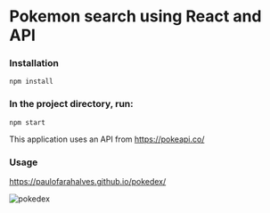 # Pokemon search using React and API

### Installation

`npm install`

### In the project directory, run:

`npm start`

This application uses an API from https://pokeapi.co/

### Usage

https://paulofarahalves.github.io/pokedex/

![pokedex](https://user-images.githubusercontent.com/60483392/231600381-84b8c369-c929-46b8-b81c-b0138f35817f.gif)
